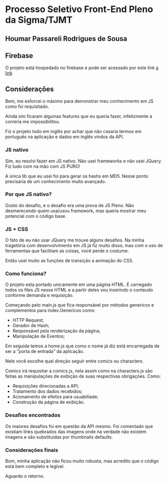 # Processo Seletivo Front-End Pleno da Sigma/TJMT

## Houmar Passareli Rodrigues de Sousa

## Firebase

O projeto está hospedado no firebase e pode ser acessado por este link
[a link](https://comicshop-hprs.firebaseapp.com/)

## Considerações

Bem, me esforcei o máximo para demonstrar meu conhecimento em JS como foi requisitado.

Ainda sim ficaram algumas features que eu queria fazer, infelizmente a correria me impossibilitou.

Fiz o projeto todo em inglês por achar que não casaria termos em português na aplicação e dados em inglês vindos da API.

### JS nativo

Sim, eu resolvi fazer em JS nativo. Não usei frameworks e não usei JQuery. Fiz tudo com na mão com JS PURO!

A única lib que eu usei foi para gerar os hashs em MD5. Nesse ponto precisaria de um conhecimento muito avançado.

### Por que JS nativo?

Gosto do desafio, e o desafio era uma prova de JS Pleno.
Não desmerecendo quem usa/usou framework, mas queria mostrar meu potencial com o código base.

### JS + CSS 

O fato de eu não usar JQuery me trouxe alguns desafios. Na minha tragetória com desenvolvimento em JS já fiz muito disso, mas com o uso de ferramentas que facilitam as coisas, você perde o costume.

Então usei muito as funções de transição a animação do CSS.

### Como funciona?

O projeto esta portado unicamente em uma página HTML.
É carregado todos os files JS nesse HTML e a partir deles vou inserindo o conteudo conforme demanda e requisição.

Começando pelo main.js que fica responsável por métodos genericos e complementos para index.Genericos como:

* HTTP Request;
* Gerador de Hash;
* Responsável pela renderização da página;
* Manipulação de Eventos;

Em seguida temos a home.js que como o nome já diz está encarregada de ser a "porta de entrada" da aplicação.

Nele você escolhe qual direção seguir entre comics ou characters.

Comics irá requisitar a comics.js, nela assim como na characters.js são feitas as manipulações de exibição de suas respectivas obrigações. Como:

* Requisições direcionadas a API;
* Tratamento dos dados recebidos;
* Acionamento de efeitos para usuabiliade;
* Construção da página de exibição.

### Desafios encontrados

Os maiores desafios foi em questão da API mesmo. Foi comentado que existiam links quebrados das imagens onde na verdade não existem imagens e são substituidas por thumbnails defaults.

### Considerações finais

Bom, minha aplicação não ficou muito robusta, mas acredito que o código está bem completo e legível.

Aguardo o retorno.